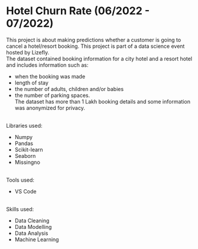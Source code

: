 # Hotel Churn Rate (06/2022 - 07/2022)

This project is about making predictions whether a customer is going to cancel a hotel/resort booking. This project is part of a data science event hosted by Lizefly. 
<br>The dataset contained booking information for a city hotel and a resort hotel and includes information such as:
- when the booking was made
- length of stay
- the number of adults, children and/or babies
- the number of parking spaces.
<br>The dataset has more than 1 Lakh booking details and some information was anonymized for privacy.

<br>Libraries used: 
- Numpy 
- Pandas 
- Scikit-learn 
- Seaborn 
- Missingno

<br>Tools used: 
- VS Code  

<br>Skills used: 
- Data Cleaning 
- Data Modelling 
- Data Analysis 
- Machine Learning
